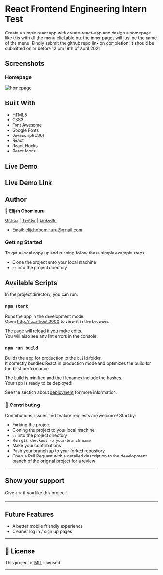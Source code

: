 # React Frontend Engineering Intern Test

Create a simple react app with create-react-app and design a homepage like this with all the menu clickable but the inner pages will just be the name of the menu. Kindly submit the github repo link on completion. It should be submitted on or before 12 pm 19th of April 2021

## Screenshots

### Homepage

![homepage](https://res.cloudinary.com/elijjaaahhhh/image/upload/v1618803133/Screenshot_2021-04-19_040519_mjotha.png)

## Built With

- HTML5
- CSS3
- Font Awesome
- Google Fonts
- Javascript(ES6)
- React
- React Hooks
- React Icons

## Live Demo

[Live Demo Link](https://cranky-swirles-6cc47b.netlify.app/)
---

## Author

👤 **Elijah Obominuru**

[Github](https://github.com/Elijahscriptdev) | [Twitter](https://twitter.com/ElijahObominuru) | [LinkedIn](https://www.linkedin.com/in/elijah-obominuru-0b730b143/)
- Email: elijahobominuru@gmail.com

### Getting Started

To get a local copy up and running follow these simple example steps.

- Clone the project unto your local machine
- `cd` into the project directory

## Available Scripts

In the project directory, you can run:

### `npm start`

Runs the app in the development mode.<br />
Open [http://localhost:3000](http://localhost:3000) to view it in the browser.

The page will reload if you make edits.<br />
You will also see any lint errors in the console.

### `npm run build`

Builds the app for production to the `build` folder.<br />
It correctly bundles React in production mode and optimizes the build for the best performance.

The build is minified and the filenames include the hashes.<br />
Your app is ready to be deployed!

See the section about [deployment](https://facebook.github.io/create-react-app/docs/deployment) for more information.

### 🤝 Contributing

Contributions, issues and feature requests are welcome! Start by:

- Forking the project
- Cloning the project to your local machine
- `cd` into the project directory
- Run `git checkout -b your-branch-name`
- Make your contributions
- Push your branch up to your forked repository
- Open a Pull Request with a detailed description to the development branch of the original project for a review

---

## Show your support

Give a ⭐️ if you like this project!

---

## Future Features

- A better mobile friendly experience
- Cleaner log in / sign up pages

---

## 📝 License

This project is [MIT](lic.url) licensed.

---

